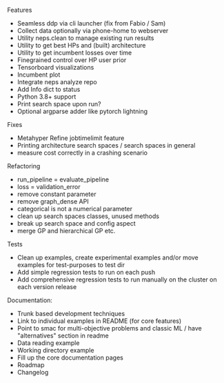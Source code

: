 Features

- Seamless ddp via cli launcher (fix from Fabio / Sam)
- Collect data optionally via phone-home to webserver
- Utility neps.clean to manage existing run results
- Utility to get best HPs and (built) architecture
- Utility to get incumbent losses over time
- Finegrained control over HP user prior
- Tensorboard visualizations
- Incumbent plot
- Integrate neps analyze repo
- Add Info dict to status
- Python 3.8+ support
- Print search space upon run?
- Optional argparse adder like pytorch lightning

Fixes

- Metahyper Refine jobtimelimit feature
- Printing architecture search spaces / search spaces in general
- measure cost correctly in a crashing scenario

Refactoring

- run_pipeline = evaluate_pipeline
- loss = validation_error
- remove constant parameter
- remove graph_dense API
- categorical is not a numerical parameter
- clean up search spaces classes, unused methods
- break up search space and config aspect
- merge GP and hierarchical GP etc.

Tests

- Clean up examples, create experimental examples and/or move examples for test-purposes to test dir
- Add simple regression tests to run on each push
- Add comprehensive regression tests to run manually on the cluster on each version release

Documentation:

- Trunk based development techniques
- Link to individual examples in README (for core features)
- Point to smac for multi-objective problems and classic ML / have "alternatives" section in readme
- Data reading example
- Working directory example
- Fill up the core documentation pages
- Roadmap
- Changelog
